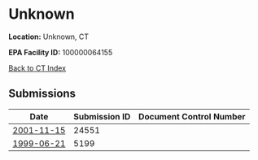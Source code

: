 # Unknown

**Location:** Unknown, CT

**EPA Facility ID:** 100000064155

[Back to CT Index](../../index.md)

## Submissions

| Date | Submission ID | Document Control Number |
|------|--------------|-------------------------|
| [2001-11-15](submissions/24551.md) | 24551 |  |
| [1999-06-21](submissions/5199.md) | 5199 |  |
